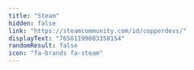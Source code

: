 ```yaml
---
title: "Steam"
hidden: false
link: "https://steamcommunity.com/id/copperdevs/"
displayText: "76561199083358154"
randomResult: false
icon: "fa-brands fa-steam"
---
```

